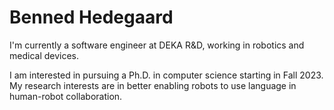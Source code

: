 # Benned Hedegaard

I'm currently a software engineer at DEKA R&D, working in robotics and medical devices.

I am interested in pursuing a Ph.D. in computer science starting in Fall 2023. My research interests are in better enabling robots to use language in human-robot collaboration.